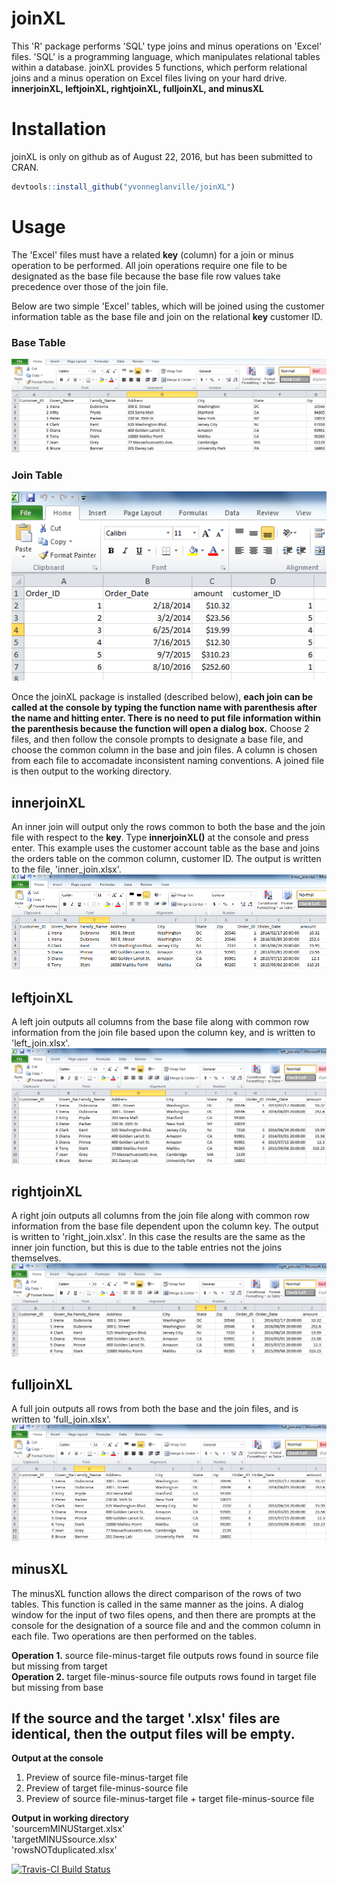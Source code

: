
<!-- README.md is generated from README.Rmd. Please edit that file -->
joinXL
======

This 'R' package performs 'SQL' type joins and minus operations on 'Excel' files. 'SQL' is a programming language, which manipulates relational tables within a database. joinXL provides 5 functions, which perform relational joins and a minus operation on Excel files living on your hard drive.
**innerjoinXL, leftjoinXL, rightjoinXL, fulljoinXL, and minusXL**

Installation
============

joinXL is only on github as of August 22, 2016, but has been submitted to CRAN.

``` r
devtools::install_github("yvonneglanville/joinXL")
```

Usage
=====

The 'Excel' files must have a related **key** (column) for a join or minus operation to be performed. All join operations require one file to be designated as the base file because the base file row values take precedence over those of the join file.

Below are two simple 'Excel' tables, which will be joined using the customer information table as the base file and join on the relational **key** customer ID.

### Base Table

![Alt text](/vignettes/customeraccounts.png)

### Join Table

![Alt text](/vignettes/orders.png)

Once the joinXL package is installed (described below), **each join can be called at the console by typing the function name with parenthesis after the name and hitting enter. There is no need to put file information within the parenthesis because the function will open a dialog box.** Choose 2 files, and then follow the console prompts to designate a base file, and choose the common column in the base and join files. A column is chosen from each file to accomadate inconsistent naming conventions. A joined file is then output to the working directory.

innerjoinXL
-----------

An inner join will output only the rows common to both the base and the join file with respect to the **key**. Type **innerjoinXL()** at the console and press enter. This example uses the customer account table as the base and joins the orders table on the common column, customer ID. The output is written to the file, 'inner_join.xlsx'. ![Alt text](/vignettes/innerjoin.png)

leftjoinXL
----------

A left join outputs all columns from the base file along with common row information from the join file based upon the column key, and is written to 'left_join.xlsx'. ![Alt text](/vignettes/leftjoin.png)

rightjoinXL
-----------

A right join outputs all columns from the join file along with common row information from the base file dependent upon the column key. The output is written to 'right_join.xlsx'. In this case the results are the same as the inner join function, but this is due to the table entries not the joins themselves. ![Alt text](/vignettes/rightjoin.png)

fulljoinXL
----------

A full join outputs all rows from both the base and the join files, and is written to 'full_join.xlsx'. ![Alt text](/vignettes/fulljoin.png)

minusXL
-------

The minusXL function allows the direct comparison of the rows of two tables. This function is called in the same manner as the joins. A dialog window for the input of two files opens, and then there are prompts at the console for the designation of a source file and and the common column in each file. Two operations are then performed on the tables.

**Operation 1.** source file-minus-target file outputs rows found in source file but missing from target    
**Operation 2.** target file-minus-source file outputs rows found in target file but missing from base    

If the source and the target '.xlsx' files are identical, then the output files will be empty.
--------------------------------------------------------------------------------------------

**Output at the console**   
1. Preview of source file-minus-target file     
2. Preview of target file-minus-source file    
3. Preview of source file-minus-target file + target file-minus-source file    

**Output in working directory**    
'sourcemMINUStarget.xlsx'    
'targetMINUSsource.xlsx'    
'rowsNOTduplicated.xlsx'    


[![Travis-CI Build Status](https://travis-ci.org/yvonneglanville/joinXL.svg?branch=master)](https://travis-ci.org/yvonneglanville/joinXL)
